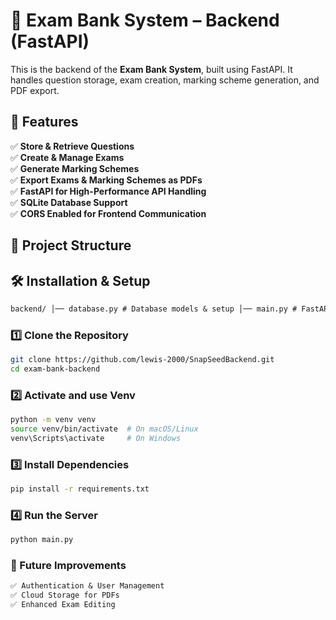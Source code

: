 # 📘 Exam Bank System – Backend (FastAPI)

This is the backend of the **Exam Bank System**, built using FastAPI. It handles question storage, exam creation, marking scheme generation, and PDF export.

## 🚀 Features
✅ **Store & Retrieve Questions**  
✅ **Create & Manage Exams**  
✅ **Generate Marking Schemes**  
✅ **Export Exams & Marking Schemes as PDFs**  
✅ **FastAPI for High-Performance API Handling**  
✅ **SQLite Database Support**  
✅ **CORS Enabled for Frontend Communication**  

## 📂 Project Structure


## 🛠️ Installation & Setup
```txt
backend/ │── database.py # Database models & setup │── main.py # FastAPI main app │── requirements.txt # Required dependencies │── generated_files/ # Stores exported PDFs │── .env.example # Example environment variables └── README.md # This file
```

### 1️⃣ Clone the Repository
```sh
git clone https://github.com/lewis-2000/SnapSeedBackend.git
cd exam-bank-backend
```

### 2️⃣ Activate and use Venv
```sh
python -m venv venv
source venv/bin/activate  # On macOS/Linux
venv\Scripts\activate     # On Windows

```
### 3️⃣ Install Dependencies
```sh
pip install -r requirements.txt
```
### 4️⃣ Run the Server
```sh
python main.py
```

### 🎯 Future Improvements
```txt
✅ Authentication & User Management
✅ Cloud Storage for PDFs
✅ Enhanced Exam Editing
```
